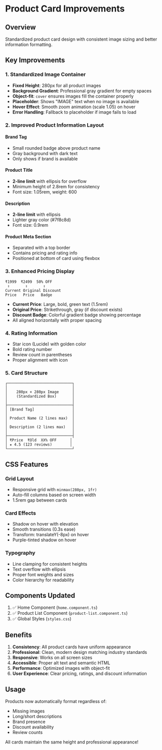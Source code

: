 # Product Card Improvements

## Overview
Standardized product card design with consistent image sizing and better information formatting.

## Key Improvements

### 1. **Standardized Image Container**
- **Fixed Height**: 280px for all product images
- **Background Gradient**: Professional gray gradient for empty spaces
- **Object-fit**: `cover` ensures images fill the container properly
- **Placeholder**: Shows "IMAGE" text when no image is available
- **Hover Effect**: Smooth zoom animation (scale 1.05) on hover
- **Error Handling**: Fallback to placeholder if image fails to load

### 2. **Improved Product Information Layout**

#### Brand Tag
- Small rounded badge above product name
- Gray background with dark text
- Only shows if brand is available

#### Product Title
- **2-line limit** with ellipsis for overflow
- Minimum height of 2.8rem for consistency
- Font size: 1.05rem, weight: 600

#### Description
- **2-line limit** with ellipsis
- Lighter gray color (#7f8c8d)
- Font size: 0.9rem

#### Product Meta Section
- Separated with a top border
- Contains pricing and rating info
- Positioned at bottom of card using flexbox

### 3. **Enhanced Pricing Display**

```
₹1999  ₹2499  50% OFF
 ↑       ↑       ↑
Current Original Discount
Price   Price   Badge
```

- **Current Price**: Large, bold, green text (1.5rem)
- **Original Price**: Strikethrough, gray (if discount exists)
- **Discount Badge**: Colorful gradient badge showing percentage
- All aligned horizontally with proper spacing

### 4. **Rating Information**
- Star icon (Lucide) with golden color
- Bold rating number
- Review count in parentheses
- Proper alignment with icon

### 5. **Card Structure**
```
┌─────────────────────────────┐
│                             │
│    280px × 280px Image      │
│    (Standardized Box)       │
│                             │
├─────────────────────────────┤
│ [Brand Tag]                 │
│                             │
│ Product Name (2 lines max)  │
│                             │
│ Description (2 lines max)   │
│                             │
├─────────────────────────────┤
│ ₹Price  ₹Old  XX% OFF      │
│ ★ 4.5 (123 reviews)        │
└─────────────────────────────┘
```

## CSS Features

### Grid Layout
- Responsive grid with `minmax(280px, 1fr)`
- Auto-fill columns based on screen width
- 1.5rem gap between cards

### Card Effects
- Shadow on hover with elevation
- Smooth transitions (0.3s ease)
- Transform: translateY(-8px) on hover
- Purple-tinted shadow on hover

### Typography
- Line clamping for consistent heights
- Text overflow with ellipsis
- Proper font weights and sizes
- Color hierarchy for readability

## Components Updated
1. ✅ Home Component (`home.component.ts`)
2. ✅ Product List Component (`product-list.component.ts`)
3. ✅ Global Styles (`styles.css`)

## Benefits
1. **Consistency**: All product cards have uniform appearance
2. **Professional**: Clean, modern design matching industry standards
3. **Responsive**: Works on all screen sizes
4. **Accessible**: Proper alt text and semantic HTML
5. **Performance**: Optimized images with object-fit
6. **User Experience**: Clear pricing, ratings, and discount information

## Usage
Products now automatically format regardless of:
- Missing images
- Long/short descriptions
- Brand presence
- Discount availability
- Review counts

All cards maintain the same height and professional appearance!
